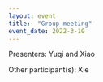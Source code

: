 ```yaml
---
layout: event
title:  "Group meeting"
event_date: 2022-3-10
---
```


Presenters: Yuqi and Xiao

Other participant(s): Xie